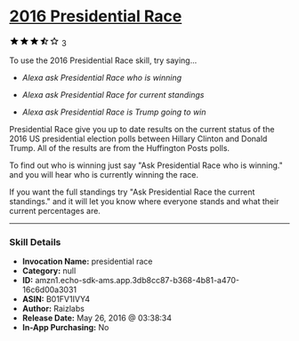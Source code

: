 # [2016 Presidential Race](http://alexa.amazon.com/#skills/amzn1.echo-sdk-ams.app.3db8cc87-b368-4b81-a470-16c6d00a3031)
![3.3 stars](../../images/ic_star_black_18dp_1x.png)![3.3 stars](../../images/ic_star_black_18dp_1x.png)![3.3 stars](../../images/ic_star_black_18dp_1x.png)![3.3 stars](../../images/ic_star_half_black_18dp_1x.png)![3.3 stars](../../images/ic_star_border_black_18dp_1x.png) 3

To use the 2016 Presidential Race skill, try saying...

* *Alexa ask Presidential Race who is winning*

* *Alexa ask Presidential Race for current standings*

* *Alexa ask Presidential Race is Trump going to win*

Presidential Race give you up to date results on the current status of the 2016 US presidential election polls between Hillary Clinton and Donald Trump.
All of the results are from the Huffington Posts polls.

To find out who is winning just say "Ask Presidential Race who is winning." and you will hear who is currently winning the race.

If you want the full standings try "Ask Presidential Race the current standings." and it will let you know where everyone stands and what their current percentages are.

***

### Skill Details

* **Invocation Name:** presidential race
* **Category:** null
* **ID:** amzn1.echo-sdk-ams.app.3db8cc87-b368-4b81-a470-16c6d00a3031
* **ASIN:** B01FV1IVY4
* **Author:** Raizlabs
* **Release Date:** May 26, 2016 @ 03:38:34
* **In-App Purchasing:** No
